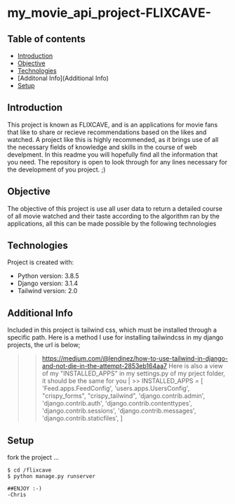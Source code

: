 # my_movie_api_project-FLIXCAVE-

## Table of contents
* [Introduction](#Introduction)
* [Objective](Objective)
* [Technologies](#technologies)
* [Additonal Info](Additional Info)
* [Setup](#setup)

## Introduction
This project is known as FLIXCAVE, and is an applications for movie fans that like to share or recieve recommendations based on the likes and watched.
A project like this is highly recommended, as it brings use of all the necessary fields of knowledge and skills in the course of web develpment.
In this readme you will hopefully find all the information that you need.
The repository is open to look through for any lines necessary for the development of you project. ;)

## Objective
The objective of this project is use all user data to return a detailed course of all movie watched and their taste according to the algorithm ran by the applications,
all this can be made possible by the following technologies

## Technologies
Project is created with:
* Python version: 3.8.5
* Django version: 3.1.4
* Tailwind version: 2.0

## Additional Info
Included in this project is tailwind css, which must be installed through a specific path. Here is a method I use for installing tailwindcss in my django projects, the url is below;
>> https://medium.com/@lendinez/how-to-use-tailwind-in-django-and-not-die-in-the-attempt-2853eb164aa7
Here is also a view of my "INSTALLED_APPS" in my settings.py of my prject folder, it should be the same for you 
| >> INSTALLED_APPS = [
    'Feed.apps.FeedConfig',
    'users.apps.UsersConfig',
      "crispy_forms",
    "crispy_tailwind",
    'django.contrib.admin',
   'django.contrib.auth',
   'django.contrib.contenttypes',
   'django.contrib.sessions',
   'django.contrib.messages',
   'django.contrib.staticfiles',
 ]

## Setup
fork the project ...

```
$ cd /flixcave
$ python manage.py runserver

##ENJOY :-)
-Chris

```
